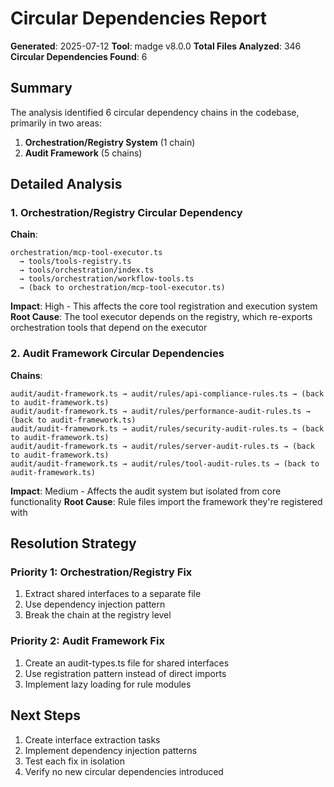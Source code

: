 # Circular Dependencies Report

**Generated**: 2025-07-12
**Tool**: madge v8.0.0
**Total Files Analyzed**: 346
**Circular Dependencies Found**: 6

## Summary

The analysis identified 6 circular dependency chains in the codebase, primarily in two areas:
1. **Orchestration/Registry System** (1 chain)
2. **Audit Framework** (5 chains)

## Detailed Analysis

### 1. Orchestration/Registry Circular Dependency

**Chain**: 
```
orchestration/mcp-tool-executor.ts 
  → tools/tools-registry.ts 
  → tools/orchestration/index.ts 
  → tools/orchestration/workflow-tools.ts
  → (back to orchestration/mcp-tool-executor.ts)
```

**Impact**: High - This affects the core tool registration and execution system
**Root Cause**: The tool executor depends on the registry, which re-exports orchestration tools that depend on the executor

### 2. Audit Framework Circular Dependencies

**Chains**:
```
audit/audit-framework.ts → audit/rules/api-compliance-rules.ts → (back to audit-framework.ts)
audit/audit-framework.ts → audit/rules/performance-audit-rules.ts → (back to audit-framework.ts)
audit/audit-framework.ts → audit/rules/security-audit-rules.ts → (back to audit-framework.ts)
audit/audit-framework.ts → audit/rules/server-audit-rules.ts → (back to audit-framework.ts)
audit/audit-framework.ts → audit/rules/tool-audit-rules.ts → (back to audit-framework.ts)
```

**Impact**: Medium - Affects the audit system but isolated from core functionality
**Root Cause**: Rule files import the framework they're registered with

## Resolution Strategy

### Priority 1: Orchestration/Registry Fix
1. Extract shared interfaces to a separate file
2. Use dependency injection pattern
3. Break the chain at the registry level

### Priority 2: Audit Framework Fix
1. Create an audit-types.ts file for shared interfaces
2. Use registration pattern instead of direct imports
3. Implement lazy loading for rule modules

## Next Steps
1. Create interface extraction tasks
2. Implement dependency injection patterns
3. Test each fix in isolation
4. Verify no new circular dependencies introduced